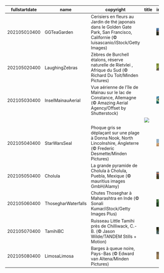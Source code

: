 |fullstartdate|name|copyright|title|image|
|--|--|--|--|--|
202105010400|GGTeaGarden|Cerisiers en fleurs au Jardin de thé japonais dans le Golden Gate Park, San Francisco, Californie (© luisascanio/iStock/Getty Images)||![](/fr-CA/2021/05/202105010400GGTeaGarden.jpg)|
202105020400|LaughingZebras|Zèbres de Burchell étalons, réserve naturelle de Rietvlei , Afrique du Sud (© Richard Du Toit/Minden Pictures)||![](/fr-CA/2021/05/202105020400LaughingZebras.jpg)|
202105030400|InselMainauAerial|Vue aérienne de l'île de Mainau sur le lac de Constance, Allemagne (© Amazing Aerial Agency/Offset by Shutterstock)||![](/fr-CA/2021/05/202105030400InselMainauAerial.jpg)|
||||![](/fr-CA/2021/05/.jpg)|
202105040400|StarWarsSeal|Phoque gris se déplaçant sur une plage à Donna Nook, North Lincolnshire, Angleterre (© Frederic Desmette/Minden Pictures)||![](/fr-CA/2021/05/202105040400StarWarsSeal.jpg)|
202105050400|Cholula|La grande pyramide de Cholula à Cholula, Puebla, Mexique (© mauritius images GmbH/Alamy)||![](/fr-CA/2021/05/202105050400Cholula.jpg)|
202105060400|ThosegharWaterfalls|Chutes Thoseghar à Maharashtra en Inde (© Sonali Kumar/iStock/Getty Images Plus)||![](/fr-CA/2021/05/202105060400ThosegharWaterfalls.jpg)|
202105070400|TamihiBC|Ruisseau Little Tamihi près de Chilliwack, C.-B. (© Jason Wilde/TANDEM Stills + Motion)||![](/fr-CA/2021/05/202105070400TamihiBC.jpg)|
202105080400|LimosaLimosa|Barges à queue noire, Pays-Bas (© Edward van Altena/Minden Pictures)||![](/fr-CA/2021/05/202105080400LimosaLimosa.jpg)|
